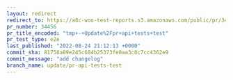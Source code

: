 ```yaml
---
layout: redirect
redirect_to: https://a8c-woo-test-reports.s3.amazonaws.com/public/pr/34456/e2e/index.html
pr_number: 34456
pr_title_encoded: "tmp+-+Update%2Fpr+api+tests+test"
pr_test_type: e2e
last_published: "2022-08-24 21:12:13 +0000"
commit_sha: 81758a89e245c684b25373fe0aa3c0c7cc4362e9
commit_message: "add changelog"
branch_name: update/pr-api-tests-test
---
```


